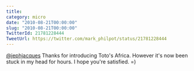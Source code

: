 ```yaml
---
title: 
category: micro
date: "2010-08-21T00:00:00"
slug: "2010-08-21T00:00:00"
TwitterId: 21781228444
TweetUrl: https://twitter.com/mark_philpot/status/21781228444
---
```


[@jephjacques](https://twitter.com/jephjacques) Thanks for introducing Toto's
Africa. However it's now been stuck in my head for hours. I hope you're
satisfied. =)
